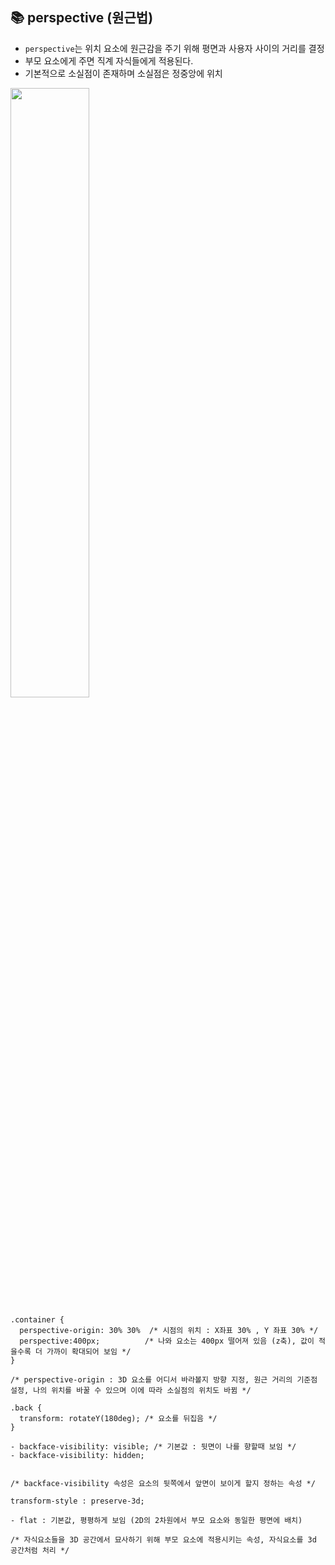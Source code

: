 ## 📚  perspective (원근법)

- ```perspective```는 위치 요소에 원근감을 주기 위해 평면과 사용자 사이의 거리를 결정
- 부모 요소에게 주면 직계 자식들에게 적용된다.
- 기본적으로 소실점이 존재하며 소실점은 정중앙에 위치

<image src="https://user-images.githubusercontent.com/112460430/191278627-eed17e53-41ab-4176-9c8f-0d70da234c38.png" width="50%">

```
.container {
  perspective-origin: 30% 30%  /* 시점의 위치 : X좌표 30% , Y 좌표 30% */
  perspective:400px;          /* 나와 요소는 400px 떨어져 있음 (z축), 값이 적을수록 더 가까이 확대되어 보임 */ 
}

/* perspective-origin : 3D 요소를 어디서 바라볼지 방향 지정, 원근 거리의 기준점 설정, 나의 위치를 바꿀 수 있으며 이에 따라 소실점의 위치도 바뀜 */
```

	
```
.back {
  transform: rotateY(180deg); /* 요소를 뒤집음 */
}
	
- backface-visibility: visible; /* 기본값 : 뒷면이 나를 향할때 보임 */
- backface-visibility: hidden;

	
/* backface-visibility 속성은 요소의 뒷쪽에서 앞면이 보이게 할지 정하는 속성 */
```

	
```
transform-style : preserve-3d;

- flat : 기본값, 평평하게 보임 (2D의 2차원에서 부모 요소와 동일한 평면에 배치)

/* 자식요소들을 3D 공간에서 묘사하기 위해 부모 요소에 적용시키는 속성, 자식요소를 3d 공간처럼 처리 */
```
